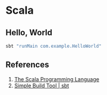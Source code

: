 # Scala

## Hello, World

```bash
sbt "runMain com.example.HelloWorld"
```

## References

1. [The Scala Programming Language](https://www.scala-lang.org/)
2. [Simple Build Tool | sbt](https://www.scala-sbt.org/)
